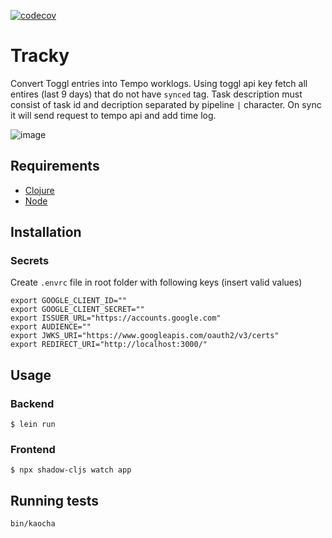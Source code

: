 [![codecov](https://codecov.io/gh/msamec/tracky/branch/master/graph/badge.svg?token=OJOPA80H6J)](https://codecov.io/gh/msamec/tracky)

# Tracky

Convert Toggl entries into Tempo worklogs. Using toggl api key fetch all entires (last 9 days) that do not have `synced` tag. Task description must consist of task id and decription separated by pipeline `|` character. On sync it will send request to tempo api and add time log.

![image](https://user-images.githubusercontent.com/4154034/160797310-4e013bb2-c11d-485e-bf67-abdd4c14d86e.png)


## Requirements

* [Clojure](https://clojure.org/guides/getting_started)
* [Node](https://nodejs.org/en/)

## Installation

### Secrets

Create `.envrc` file in root folder with following keys (insert valid values)

```
export GOOGLE_CLIENT_ID=""
export GOOGLE_CLIENT_SECRET=""
export ISSUER_URL="https://accounts.google.com"
export AUDIENCE=""
export JWKS_URI="https://www.googleapis.com/oauth2/v3/certs"
export REDIRECT_URI="http://localhost:3000/"
```

## Usage

### Backend

```
$ lein run
```

### Frontend

```
$ npx shadow-cljs watch app
```

## Running tests

```
bin/kaocha
```
